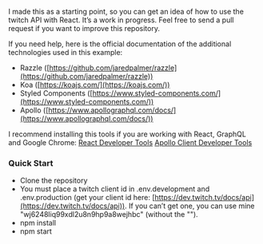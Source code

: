 I made this as a starting point, so you can get an idea of how to use the twitch API with React. It’s a work in progress. Feel free to send a pull request if you want to improve this repository.

If you need help, here is the official documentation of the additional technologies used in this example:
- Razzle ([https://github.com/jaredpalmer/razzle](https://github.com/jaredpalmer/razzle))
- Koa ([https://koajs.com/](https://koajs.com/))
- Styled Components ([https://www.styled-components.com/](https://www.styled-components.com/))
- Apollo ([https://www.apollographql.com/docs/](https://www.apollographql.com/docs/))

I recommend installing this tools if you are working with React, GraphQL and Google Chrome:
[React Developer Tools](https://chrome.google.com/webstore/detail/react-developer-tools/fmkadmapgofadopljbjfkapdkoienihi)
[Apollo Client Developer Tools](https://chrome.google.com/webstore/detail/apollo-client-developer-t/jdkknkkbebbapilgoeccciglkfbmbnfm)


### Quick Start
- Clone the repository
- You must place a twitch client id in .env.development and .env.production (get your client id here: [https://dev.twitch.tv/docs/api](https://dev.twitch.tv/docs/api)). If you can’t get one, you can use mine "wj6248liq99xdl2u8n9hp9a8wejhbc" (without the "").
- npm install
- npm start